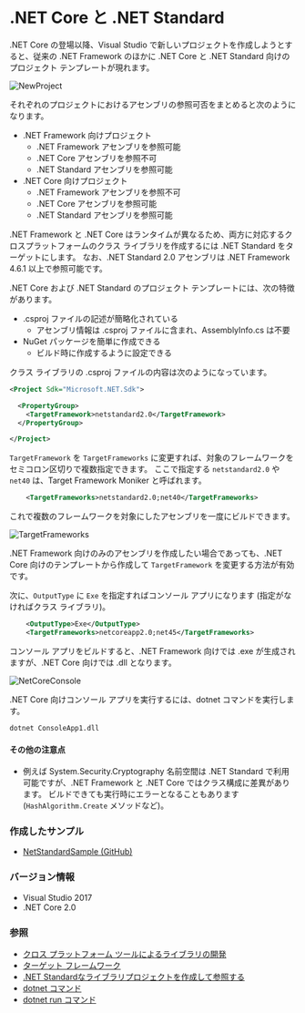 # .NET Core と .NET Standard
.NET Core の登場以降、Visual Studio で新しいプロジェクトを作成しようとすると、従来の .NET Framework のほかに .NET Core と .NET Standard 向けのプロジェクト テンプレートが現れます。

![NewProject](https://github.com/sakapon/Samples-2018/blob/master/Images/NetStandardSample/NewProject.png)

それぞれのプロジェクトにおけるアセンブリの参照可否をまとめると次のようになります。
- .NET Framework 向けプロジェクト
  - .NET Framework アセンブリを参照可能
  - .NET Core アセンブリを参照不可
  - .NET Standard アセンブリを参照可能
- .NET Core 向けプロジェクト
  - .NET Framework アセンブリを参照不可
  - .NET Core アセンブリを参照可能
  - .NET Standard アセンブリを参照可能

.NET Framework と .NET Core はランタイムが異なるため、両方に対応するクロスプラットフォームのクラス ライブラリを作成するには .NET Standard をターゲットにします。
なお、.NET Standard 2.0 アセンブリは .NET Framework 4.6.1 以上で参照可能です。

.NET Core および .NET Standard のプロジェクト テンプレートには、次の特徴があります。
- .csproj ファイルの記述が簡略化されている
  - アセンブリ情報は .csproj ファイルに含まれ、AssemblyInfo.cs は不要
- NuGet パッケージを簡単に作成できる
  - ビルド時に作成するように設定できる

クラス ライブラリの .csproj ファイルの内容は次のようになっています。
```xml
<Project Sdk="Microsoft.NET.Sdk">

  <PropertyGroup>
    <TargetFramework>netstandard2.0</TargetFramework>
  </PropertyGroup>

</Project>
```

`TargetFramework` を `TargetFrameworks` に変更すれば、対象のフレームワークをセミコロン区切りで複数指定できます。
ここで指定する `netstandard2.0` や `net40` は、Target Framework Moniker と呼ばれます。
```xml
    <TargetFrameworks>netstandard2.0;net40</TargetFrameworks>
```

これで複数のフレームワークを対象にしたアセンブリを一度にビルドできます。

![TargetFrameworks](https://github.com/sakapon/Samples-2018/blob/master/Images/NetStandardSample/TargetFrameworks.png)

.NET Framework 向けのみのアセンブリを作成したい場合であっても、.NET Core 向けのテンプレートから作成して `TargetFramework` を変更する方法が有効です。

次に、`OutputType` に `Exe` を指定すればコンソール アプリになります (指定がなければクラス ライブラリ)。
```xml
    <OutputType>Exe</OutputType>
    <TargetFrameworks>netcoreapp2.0;net45</TargetFrameworks>
```

コンソール アプリをビルドすると、.NET Framework 向けでは .exe が生成されますが、.NET Core 向けでは .dll となります。

![NetCoreConsole](https://github.com/sakapon/Samples-2018/blob/master/Images/NetStandardSample/NetCoreConsole.png)

.NET Core 向けコンソール アプリを実行するには、dotnet コマンドを実行します。
```
dotnet ConsoleApp1.dll
```

#### その他の注意点
- 例えば System.Security.Cryptography 名前空間は .NET Standard で利用可能ですが、.NET Framework と .NET Core ではクラス構成に差異があります。
ビルドできても実行時にエラーとなることもあります (`HashAlgorithm.Create` メソッドなど)。

### 作成したサンプル
- [NetStandardSample (GitHub)](https://github.com/sakapon/Samples-2018/tree/master/NetStandardSample)

### バージョン情報
- Visual Studio 2017
- .NET Core 2.0

### 参照
- [クロス プラットフォーム ツールによるライブラリの開発](https://docs.microsoft.com/ja-jp/dotnet/core/tutorials/libraries)
- [ターゲット フレームワーク](https://docs.microsoft.com/ja-jp/dotnet/standard/frameworks)
- [.NET Standardなライブラリプロジェクトを作成して参照する](https://www.buildinsider.net/language/dotnetcore/05)
- [dotnet コマンド](https://docs.microsoft.com/ja-jp/dotnet/core/tools/dotnet)
- [dotnet run コマンド](https://docs.microsoft.com/ja-jp/dotnet/core/tools/dotnet-run)
